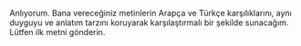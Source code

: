 Anlıyorum. Bana vereceğiniz metinlerin Arapça ve Türkçe karşılıklarını, aynı duyguyu ve anlatım tarzını koruyarak karşılaştırmalı bir şekilde sunacağım. Lütfen ilk metni gönderin.